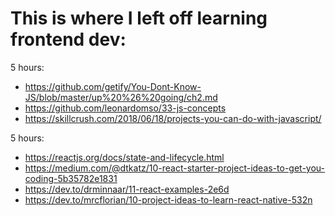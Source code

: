 # This is where I left off learning frontend dev:

5 hours:
- https://github.com/getify/You-Dont-Know-JS/blob/master/up%20%26%20going/ch2.md
- https://github.com/leonardomso/33-js-concepts
- https://skillcrush.com/2018/06/18/projects-you-can-do-with-javascript/

5 hours:
- https://reactjs.org/docs/state-and-lifecycle.html
- https://medium.com/@dtkatz/10-react-starter-project-ideas-to-get-you-coding-5b35782e1831
- https://dev.to/drminnaar/11-react-examples-2e6d
- https://dev.to/mrcflorian/10-project-ideas-to-learn-react-native-532n

